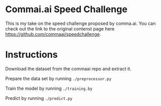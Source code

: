 # Commai.ai Speed Challenge
This is my take on the speed challenge proposed by comma.ai. You can check out the link to 
the original contenst page here https://github.com/commaai/speedchallenge.

# Instructions 
Download the dataset from the commaai repo and extract it.  

Prepare the data set by running `./preprocessor.py`  

Train the model by running `./training.by`  

Predict by running `./predict.py`
